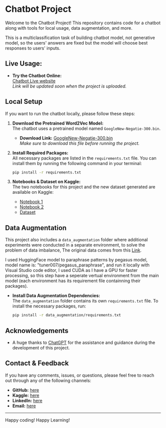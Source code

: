 # Chatbot Project

Welcome to the Chatbot Project! This repository contains code for a chatbot along with tools for local usage, data augmentation, and more.

This is a multiclassification task of building chatbot model, not generative model, so the users' answers are fixed but the model will choose best responses to users' inputs.

## Live Usage:

- **Try the Chatbot Online:**  
  [Chatbot Live website](#)  
  _*Link will be updated soon when the project is uploaded.*_
  
## Local Setup

If you want to run the chatbot locally, please follow these steps:

1. **Download the Pretrained Word2Vec Model:**  
   The chatbot uses a pretrained model named `GoogleNew-Negatie-300.bin`.  
   - **Download Link:** [GoogleNew-Negatie-300.bin](https://www.kaggle.com/datasets/sandreds/googlenewsvectorsnegative300)  
   _*Make sure to download this file before running the project.*_

2. **Install Required Packages:**  
   All necessary packages are listed in the `requirements.txt` file. You can install them by running the following command in your terminal:

   ```bash
   pip install -r requirements.txt
   ```

3. **Notebooks & Dataset on Kaggle:**  
   The two notebooks for this project and the new dataset generated are available on Kaggle:
   - [Notebook 1](#)
   - [Notebook 2](#)
   - [Dataset](#)

## Data Augmentation

This project also includes a `data_augmentation` folder where additional experiments were conducted in a separate environment, to solve the problem of data imbalance, The original data comes from this [Link](https://www.kaggle.com/datasets/elvis23/mental-health-conversational-data).

I used HuggingFace model to paraphrase patterns by pegasus model, model name is: "tuner007/pegasus_paraphrase", and run it locally with Visual Studio code editor, I used CUDA as I have a GPU for faster processing, so this step have a seperate vertual environment from the main model (each environment has its requirement file containning their packages).

- **Install Data Augmentation Dependencies:**  
  The `data_augmentation` folder contains its own `requirements.txt` file. To install the necessary packages, run:

  ```bash
  pip install -r data_augmentation/requirements.txt
  ```

## Acknowledgements

- A huge thanks to [ChatGPT](https://openai.com/blog/chatgpt) for the assistance and guidance during the development of this project.

## Contact & Feedback

If you have any comments, issues, or questions, please feel free to reach out through any of the following channels:

- **GitHub:** [here](https://github.com/Selim9-9/)
- **Kaggle:** [here](https://www.kaggle.com/selimkhaled50)
- **LinkedIn:** [here](https://www.linkedin.com/in/saleem-khaled-a502b3253/)
- **Email:** [here](saleim023Gmail.com)

---

Happy coding!
Happy Learning!



